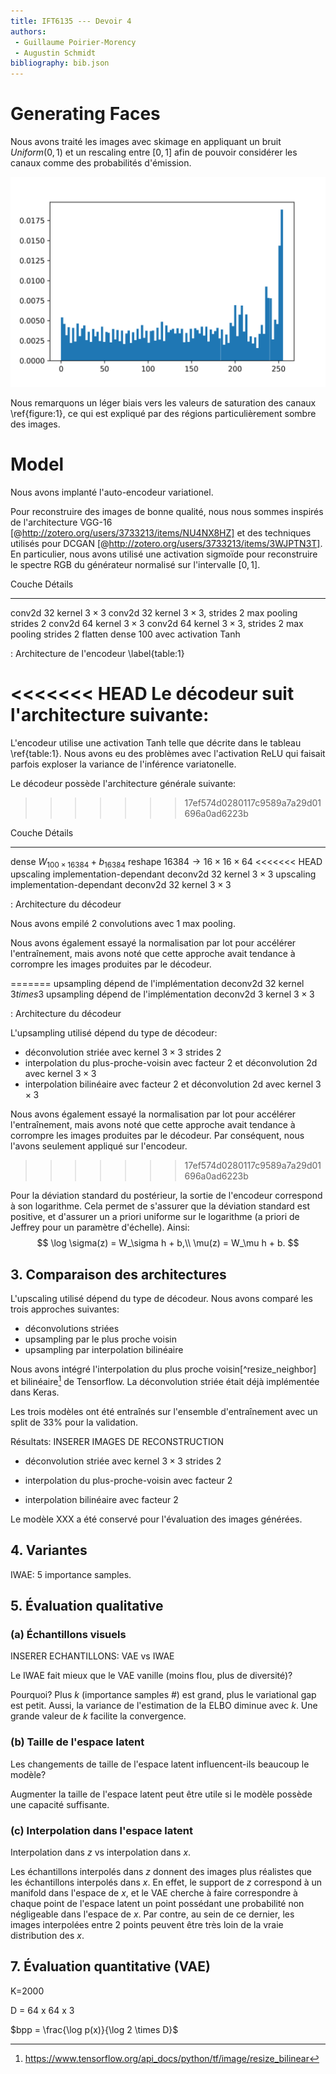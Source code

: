 ```yaml
---
title: IFT6135 --- Devoir 4
authors:
 - Guillaume Poirier-Morency
 - Augustin Schmidt
bibliography: bib.json
---
```


# Generating Faces

Nous avons traité les images avec skimage en appliquant un bruit $Uniform(0,1)$
et un rescaling entre $[0, 1]$ afin de pouvoir considérer les canaux comme des
probabilités d'émission.

![](figures/preprocessing-color-distribution-histogram.png)

Nous remarquons un léger biais vers les valeurs de saturation des canaux
\ref{figure:1}, ce qui est expliqué par des régions particulièrement sombre des
images.

# Model

Nous avons implanté l'auto-encodeur variationel.

Pour reconstruire des images de bonne qualité, nous nous sommes inspirés de
l'architecture VGG-16 [@http://zotero.org/users/3733213/items/NU4NX8HZ] et des
techniques utilisés pour DCGAN [@http://zotero.org/users/3733213/items/3WJPTN3T].
En particulier, nous avons utilisé une activation sigmoïde pour reconstruire le
spectre RGB du générateur normalisé sur l'intervalle $[0, 1]$.

Couche      Détails
------      -------
conv2d      32 kernel $3 \times 3$
conv2d      32 kernel $3 \times 3$, strides 2
max pooling strides 2
conv2d      64 kernel $3 \times 3$
conv2d      64 kernel $3 \times 3$, strides 2
max pooling strides 2
flatten
dense       100 avec activation Tanh

: Architecture de l'encodeur \label{table:1}

<<<<<<< HEAD
Le décodeur suit l'architecture suivante:
=======
L'encodeur utilise une activation Tanh telle que décrite dans le tableau
\ref{table:1}. Nous avons eu des problèmes avec l'activation ReLU qui faisait
parfois exploser la variance de l'inférence variatonelle.

Le décodeur possède l'architecture générale suivante:
>>>>>>> 17ef574d0280117c9589a7a29d01696a0ad6223b

Couche     Détails
------     -------
dense      $W_{100 \times 16 384} + b_{16 384}$
reshape    $16 384 \rightarrow 16 \times 16 \times 64$
<<<<<<< HEAD
upscaling  implementation-dependant
deconv2d   32 kernel $3 \times 3$
upscaling  implementation-dependant
deconv2d   32 kernel $3 \times 3$

: Architecture du décodeur


 Nous avons empilé 2 convolutions avec 1 max pooling.

 Nous avons également essayé la normalisation par lot pour accélérer
 l'entraînement, mais avons noté que cette approche avait tendance à corrompre
 les images produites par le décodeur.

=======
upsampling dépend de l'implémentation
deconv2d   32 kernel $3 times 3$
upsampling dépend de l'implémentation
deconv2d   3 kernel $3 \times 3$

: Architecture du décodeur

L'upsampling utilisé dépend du type de décodeur:

 - déconvolution striée avec kernel $3 \times 3$ strides 2
 - interpolation du plus-proche-voisin avec facteur 2 et déconvolution 2d avec
 kernel $3 \times 3$
 - interpolation bilinéaire avec facteur 2 et déconvolution 2d avec
 kernel $3 \times 3$

Nous avons également essayé la normalisation par lot pour accélérer
l'entraînement, mais avons noté que cette approche avait tendance à corrompre
les images produites par le décodeur. Par conséquent, nous l'avons seulement
appliqué sur l'encodeur.
>>>>>>> 17ef574d0280117c9589a7a29d01696a0ad6223b

 Pour la déviation standard du postérieur, la sortie de l'encodeur correspond à son logarithme. Cela permet de s'assurer que la déviation standard est positive, et d'assurer un a priori uniforme sur le logarithme (a priori de Jeffrey pour un paramètre d'échelle). Ainsi:
$$
 \log \sigma(z) = W_\sigma h + b,\\
 \mu(z) = W_\mu h + b.
$$

## 3. Comparaison des architectures

L'upscaling utilisé dépend du type de décodeur. Nous avons comparé les trois approches suivantes:

 - déconvolutions striées
 - upsampling par le plus proche voisin
 - upsampling par interpolation bilinéaire

Nous avons intégré l'interpolation du plus proche voisin[^resize_neighbor] et
bilinéaire[^resize_bilinear] de Tensorflow. La déconvolution striée était déjà
implémentée dans Keras.

[^resize_nearest]: https://www.tensorflow.org/api_docs/python/tf/image/resize_nearest
[^resize_bilinear]: https://www.tensorflow.org/api_docs/python/tf/image/resize_bilinear

Les trois modèles ont été entraînés sur l'ensemble d'entraînement avec un split de 33% pour la validation.

Résultats:
INSERER IMAGES DE RECONSTRUCTION

 - déconvolution striée avec kernel $3 \times 3$ strides 2

 - interpolation du plus-proche-voisin avec facteur 2

 - interpolation bilinéaire avec facteur 2

Le modèle XXX a été conservé pour l'évaluation des images générées.


## 4. Variantes

IWAE: 5 importance samples.



## 5. Évaluation qualitative

### (a) Échantillons visuels
INSERER ECHANTILLONS: VAE vs IWAE

Le IWAE fait mieux que le VAE vanille (moins flou, plus de diversité)?

Pourquoi? Plus $k$ (importance samples #) est grand, plus le variational gap est petit. Aussi, la variance de l'estimation de la ELBO diminue avec $k$. Une grande valeur de $k$ facilite la convergence.

### (b) Taille de l'espace latent
Les changements de taille de l'espace latent influencent-ils beaucoup le modèle?

Augmenter la taille de l'espace latent peut être utile si le modèle possède une capacité suffisante.

### (c) Interpolation dans l'espace latent
Interpolation dans $z$ vs interpolation dans $x$.

Les échantillons interpolés dans $z$ donnent des images plus réalistes que les échantillons interpolés dans $x$. En effet, le support de $z$ correspond à un manifold dans l'espace de $x$, et le VAE cherche à faire correspondre à chaque point de l'espace latent un point possédant une probabilité non négligeable dans l'espace de $x$. Par contre, au sein de ce dernier, les images interpolées entre 2 points peuvent être très loin de la vraie distribution des $x$.

## 7. Évaluation quantitative (VAE)
K=2000

D = 64 x 64 x 3

$bpp = \frac{\log p(x)}{\log 2 \times D}$
